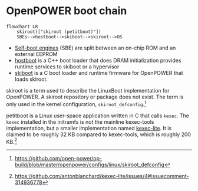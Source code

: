 # OpenPOWER boot chain

```mermaid
flowchart LR
    skiroot(["skiroot (petitboot)"])
    SBEs-->hostboot-->skiboot-->skiroot-->OS
```

- [Self-boot engines](https://github.com/open-power/sbe) (SBE) are split
  between an on-chip ROM and an external EEPROM
- [hostboot](https://github.com/open-power/hostboot) is a C++ boot loader that
  does DRAM initialization provides runtime services to skiboot or a hypervisor
- [skiboot](https://github.com/open-power/skiboot) is a C boot loader and
  runtime firmware for OpenPOWER that loads skiroot.

skiroot is a term used to describe the LinuxBoot implementation for OpenPOWER.
A skiroot repository or package does not exist. The term is only used in the
kernel configuration, `skiroot_defconfig`.[^1]

petitboot is a Linux user-space application written in C that calls `kexec`.
The `kexec` installed in the initramfs is not the mainline kexec-tools
implementation, but a smaller implementation named
[kexec-lite](https://github.com/antonblanchard/kexec-lite). It is claimed to be
roughly 32 KB compared to kexec-tools, which is roughly 200 KB.[^2]

[^1]: https://github.com/open-power/op-build/blob/master/openpower/configs/linux/skiroot_defconfig
[^2]: https://github.com/antonblanchard/kexec-lite/issues/4#issuecomment-314936778
